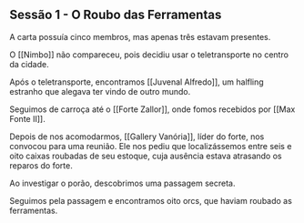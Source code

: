 ## Sessão 1 - O Roubo das Ferramentas

A carta possuía cinco membros, mas apenas três estavam presentes.

O [[Nimbo]] não compareceu, pois decidiu usar o teletransporte no centro da cidade.

Após o teletransporte, encontramos [[Juvenal Alfredo]], um halfling estranho que alegava ter vindo de outro mundo.

Seguimos de carroça até o [[Forte Zallor]], onde fomos recebidos por [[Max Fonte II]].

Depois de nos acomodarmos, [[Gallery Vanória]], líder do forte, nos convocou para uma reunião. Ele nos pediu que localizássemos entre seis e oito caixas roubadas de seu estoque, cuja ausência estava atrasando os reparos do forte.

Ao investigar o porão, descobrimos uma passagem secreta.

Seguimos pela passagem e encontramos oito orcs, que haviam roubado as ferramentas.